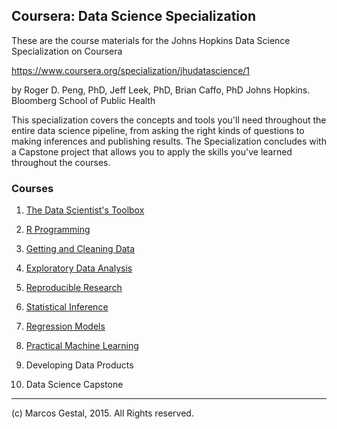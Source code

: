 
## Coursera: Data Science Specialization

These are the course materials for the Johns Hopkins Data Science Specialization on Coursera

https://www.coursera.org/specialization/jhudatascience/1

by Roger D. Peng, PhD, Jeff Leek, PhD, Brian Caffo, PhD
Johns Hopkins. Bloomberg School of Public Health

This specialization covers the concepts and tools you'll need throughout the entire data science pipeline, from asking the right kinds of questions to making inferences and publishing results. The Specialization concludes with a Capstone project that allows you to apply the skills you've learned throughout the courses.


### Courses

1. [The Data Scientist's Toolbox](./01_DataScientistToolbox/)

1. [R Programming](./02_R-Programming/)

1. [Getting and Cleaning Data](./03_GettingCleaningData/)

1. [Exploratory Data Analysis](./04_ExploratoryDataAnalysis/)

1. [Reproducible Research](./05_ReproducibleResearch/)

1. [Statistical Inference](./06_Statistical.Inference)

1. [Regression Models](./07_RegressionModels)

1. [Practical Machine Learning](./08_PracticalML)

1. Developing Data Products

1. Data Science Capstone

---

\(c) Marcos Gestal, 2015. All Rights reserved.
